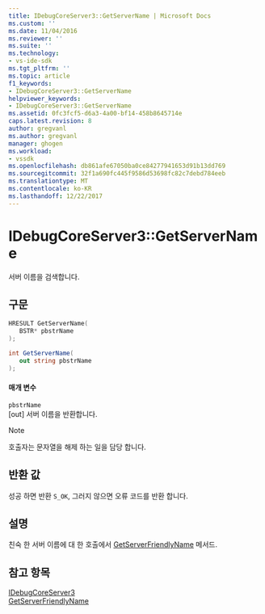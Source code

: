 ```yaml
---
title: IDebugCoreServer3::GetServerName | Microsoft Docs
ms.custom: ''
ms.date: 11/04/2016
ms.reviewer: ''
ms.suite: ''
ms.technology:
- vs-ide-sdk
ms.tgt_pltfrm: ''
ms.topic: article
f1_keywords:
- IDebugCoreServer3::GetServerName
helpviewer_keywords:
- IDebugCoreServer3::GetServerName
ms.assetid: 0fc3fcf5-d6a3-4a00-bf14-458b8645714e
caps.latest.revision: 8
author: gregvanl
ms.author: gregvanl
manager: ghogen
ms.workload:
- vssdk
ms.openlocfilehash: db861afe67050ba0ce84277941653d91b13dd769
ms.sourcegitcommit: 32f1a690fc445f9586d53698fc82c7debd784eeb
ms.translationtype: MT
ms.contentlocale: ko-KR
ms.lasthandoff: 12/22/2017
---
```

# <a name="idebugcoreserver3getservername"></a>IDebugCoreServer3::GetServerName
서버 이름을 검색합니다.  
  
## <a name="syntax"></a>구문  
  
```cpp  
HRESULT GetServerName(  
   BSTR* pbstrName  
);  
```  
  
```csharp  
int GetServerName(  
   out string pbstrName  
);  
```  
  
#### <a name="parameters"></a>매개 변수  
 `pbstrName`  
 [out] 서버 이름을 반환합니다.  
  
> [!NOTE]
>  호출자는 문자열을 해제 하는 일을 담당 합니다.  
  
## <a name="return-value"></a>반환 값  
 성공 하면 반환 `S_OK`, 그러지 않으면 오류 코드를 반환 합니다.  
  
## <a name="remarks"></a>설명  
 친숙 한 서버 이름에 대 한 호출에서 [GetServerFriendlyName](../../../extensibility/debugger/reference/idebugcoreserver3-getserverfriendlyname.md) 메서드.  
  
## <a name="see-also"></a>참고 항목  
 [IDebugCoreServer3](../../../extensibility/debugger/reference/idebugcoreserver3.md)   
 [GetServerFriendlyName](../../../extensibility/debugger/reference/idebugcoreserver3-getserverfriendlyname.md)